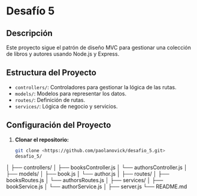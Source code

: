 # Desafío 5

## Descripción

Este proyecto sigue el patrón de diseño MVC para gestionar una colección de libros y autores usando Node.js y Express.

## Estructura del Proyecto

- `controllers/`: Controladores para gestionar la lógica de las rutas.
- `models/`: Modelos para representar los datos.
- `routes/`: Definición de rutas.
- `services/`: Lógica de negocio y servicios.

## Configuración del Proyecto

1. **Clonar el repositorio:**

   ```sh
   git clone <https://github.com/paolanovick/desafio_5.git>
   desafio_5/
│
├── controllers/
│   ├── booksController.js
│   └── authorsController.js
│
├── models/
│   ├── book.js
│   └── author.js
│
├── routes/
│   ├── booksRoutes.js
│   └── authorsRoutes.js
│
├── services/
│   ├── bookService.js
│   └── authorService.js
│
├── server.js
└── README.md


